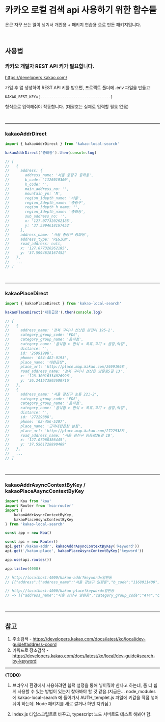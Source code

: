 # 카카오 로컬 검색 api 사용하기 위한 함수들

은근 자꾸 쓰는 일이 생겨서 개인용 + 패키지 연습용 으로 만든 패키지입니다.

<br/>

## 사용법

### 카카오 개발자 REST API 키가 필요합니다.

https://developers.kakao.com/

가입 후 앱 생성하여 REST API 키를 받으면, 프로젝트 폴더에 .env 파일을 만들고

```
KAKAO_REST_KEY=[--------------------------------]
```

형식으로 입력해줘야 작동합니다. (대괄호는 실제로 입력할 필요 없음)



<br/>

---

### kakaoAddrDirect

```javascript
import { kakaoAddrDirect } from 'kakao-local-search'

kakaoAddrDirect('중화동').then(console.log)

// [
//   {
//     address: {
//       address_name: '서울 중랑구 중화동',
//       b_code: '1126010300',
//       h_code: '',
//       main_address_no: '',
//       mountain_yn: 'N',
//       region_1depth_name: '서울',
//       region_2depth_name: '중랑구',
//       region_3depth_h_name: '',
//       region_3depth_name: '중화동',
//       sub_address_no: '',
//       x: '127.077320262185',
//       y: '37.5994618167452'
//     },
//     address_name: '서울 중랑구 중화동',
//     address_type: 'REGION',
//     road_address: null,
//     x: '127.077320262185',
//     y: '37.5994618167452'
//   },
//   ...
// ]
```

<br/>

---

### kakaoPlaceDirect

```javascript
import { kakaoPlaceDirect } from 'kakao-local-search'

kakaoPlaceDirect('대한곱창').then(console.log)

// [
//   {
//     address_name: '경북 구미시 선산읍 완전리 195-2',
//     category_group_code: 'FD6',
//     category_group_name: '음식점',
//     category_name: '음식점 > 한식 > 육류,고기 > 곱창,막창',
//     distance: '',
//     id: '26991998',
//     phone: '054-482-0193',
//     place_name: '대한곱창',
//     place_url: 'http://place.map.kakao.com/26991998',
//     road_address_name: '경북 구미시 선산읍 남문로5길 13',
//     x: '128.30016334026996',
//     y: '36.241573803600716'
//   },
//   {
//     address_name: '서울 광진구 능동 221-2',
//     category_group_code: 'FD6',
//     category_group_name: '음식점',
//     category_name: '음식점 > 한식 > 육류,고기 > 곱창,막창',
//     distance: '',
//     id: '27229388',
//     phone: '02-456-5207',
//     place_name: '군자대한곱창 본점',
//     place_url: 'http://place.map.kakao.com/27229388',
//     road_address_name: '서울 광진구 능동로36길 10',
//     x: '127.07968386445',
//     y: '37.5561728890469'
//   },
//   ...
// ]
```

<br/>

---

### kakaoAddrAsyncContextByKey / kakaoPlaceAsyncContextByKey

```javascript
import Koa from 'koa'
import Router from 'koa-router'
import {
    kakaoAddrAsyncContextByKey,
    kakaoPlaceAsyncContextByKey
} from 'kakao-local-search'

const app = new Koa()

const api = new Router()
api.get('/kakao-addr', kakaoAddrAsyncContextByKey('keyword'))
api.get('/kakao-place', kakaoPlaceAsyncContextByKey('keyword'))

app.use(api.routes())

app.listen(4000)

// http://localhost:4000/kakao-addr?keyword=일원동
// [{"address":{"address_name":"서울 강남구 일원동","b_code":"1168011400","h_code":"","main_address_no":"","mountain_yn":"N","region_1depth_name":"서울","region_2depth_name":"강남구","region_3depth_h_name":"","region_3depth_name":"일원동","sub_address_no":"","x":"127.080430036811","y":"37.4795654903151"},"address_name":"서울 강남구 일원동","address_type":"REGION","road_address":null,"x":"127.080430036811","y":"37.4795654903151"}, ...]

// http://localhost:4000/kakao-place?keyword=일원동
// => [{"address_name":"서울 강남구 일원동","category_group_code":"AT4","category_group_name":"관광명소","category_name":"여행 > 관광,명소 > 산","distance":"","id":"10241368","phone":"","place_name":"대모산","place_url":"http://place.map.kakao.com/10241368","road_address_name":"","x":"127.0790106835936","y":"37.47482803960479"}, ...]
```





<br/>

---

## 참고

1. 주소검색 - https://developers.kakao.com/docs/latest/ko/local/dev-guide#address-coord
2. 키워드로 장소검색 - https://developers.kakao.com/docs/latest/ko/local/dev-guide#search-by-keyword



---

**(TODO)**

1. 브라우저 환경에서 사용하려면 웹팩 설정을 통해 넣어줘야 한다고 하는데, 좀 더 쉽게 사용할 수 있는 방법이 있는지 찾아봐야 할 것 같음.(지금은... node_modules 에 kakao-local-search 에 들어가서 AUTH_templet.js 파일에 키값을 직접 넣어줘야 하는데. Node 패키지를 새로 깔거나 하면 지워짐.)

2. index.js 타입스크립트로 바꾸고, typescript 노드 서버로도 테스트 해봐야 함. 

